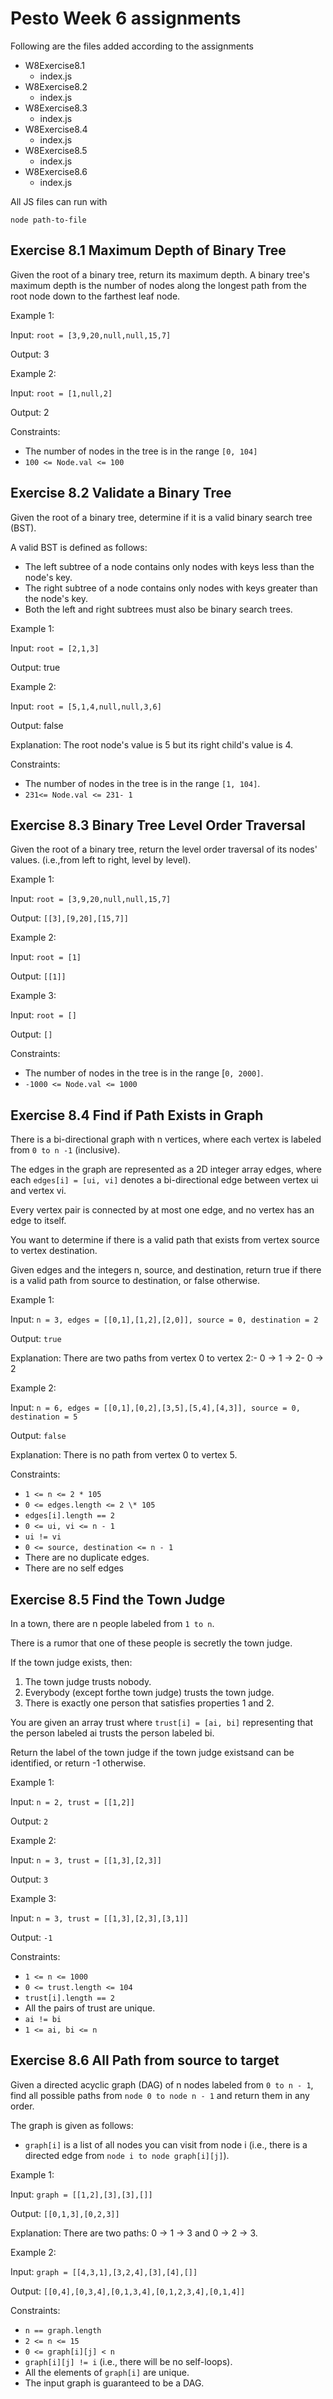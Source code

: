# Pesto Week 6 assignments

Following are the files added according to the assignments

- W8Exercise8.1
  - index.js
- W8Exercise8.2
  - index.js
- W8Exercise8.3
  - index.js
- W8Exercise8.4
  - index.js
- W8Exercise8.5
  - index.js
- W8Exercise8.6
  - index.js

All JS files can run with

```
node path-to-file
```

## Exercise 8.1 Maximum Depth of Binary Tree

Given the root of a binary tree, return its maximum depth.
A binary tree's maximum depth is the number of nodes along the longest path from the root node down to the farthest leaf node.

Example 1:

Input: `root = [3,9,20,null,null,15,7]`

Output: 3

Example 2:

Input: `root = [1,null,2]`

Output: 2

Constraints:

- The number of nodes in the tree is in the range `[0, 104]`
- `100 <= Node.val <= 100`

## Exercise 8.2 Validate a Binary Tree

Given the root of a binary tree, determine if it is a valid binary search tree (BST).

A valid BST is defined as follows:

- The left subtree of a node contains only nodes with keys less than the node's key.
- The right subtree of a node contains only nodes with keys greater than the node's key.
- Both the left and right subtrees must also be binary search trees.

Example 1:

Input: `root = [2,1,3]`

Output: true

Example 2:

Input: `root = [5,1,4,null,null,3,6]`

Output: false

Explanation: The root node's value is 5 but its right child's value is 4.

Constraints:

- The number of nodes in the tree is in the range `[1, 104]`.
- `231<= Node.val <= 231- 1`

## Exercise 8.3 Binary Tree Level Order Traversal

Given the root of a binary tree, return the level order traversal of its nodes' values.
(i.e.,from left to right, level by level).

Example 1:

Input: `root = [3,9,20,null,null,15,7]`

Output: `[[3],[9,20],[15,7]]`

Example 2:

Input: `root = [1]`

Output: `[[1]]`

Example 3:

Input: `root = []`

Output: `[]`

Constraints:

- The number of nodes in the tree is in the range [`0, 2000]`.
- `-1000 <= Node.val <= 1000`

## Exercise 8.4 Find if Path Exists in Graph

There is a bi-directional graph with n vertices, where each vertex is labeled from `0 to n -1` (inclusive).

The edges in the graph are represented as a 2D integer array edges, where each `edges[i] = [ui, vi]` denotes a bi-directional edge between vertex ui and vertex vi.

Every vertex pair is connected by at most one edge, and no vertex has an edge to itself.

You want to determine if there is a valid path that exists from vertex source to vertex destination.

Given edges and the integers n, source, and destination, return true if there is a valid path from source to destination, or false otherwise.

Example 1:

Input: `n = 3, edges = [[0,1],[1,2],[2,0]], source = 0, destination = 2`

Output: `true`

Explanation: There are two paths from vertex 0 to vertex 2:- 0 → 1 → 2- 0 → 2

Example 2:

Input: `n = 6, edges = [[0,1],[0,2],[3,5],[5,4],[4,3]], source = 0, destination = 5`

Output: `false`

Explanation: There is no path from vertex 0 to vertex 5.

Constraints:

- `1 <= n <= 2 * 105`
- `0 <= edges.length <= 2 \* 105`
- `edges[i].length == 2`
- `0 <= ui, vi <= n - 1`
- `ui != vi`
- `0 <= source, destination <= n - 1`
- There are no duplicate edges.
- There are no self edges

## Exercise 8.5 Find the Town Judge

In a town, there are n people labeled from `1 to n`.

There is a rumor that one of these people is secretly the town judge.

If the town judge exists, then:

1. The town judge trusts nobody.
2. Everybody (except forthe town judge) trusts the town judge.
3. There is exactly one person that satisfies properties 1 and 2.

You are given an array trust where `trust[i] = [ai, bi]` representing that the person labeled ai trusts the person labeled bi.

Return the label of the town judge if the town judge existsand can be identified, or return -1 otherwise.

Example 1:

Input: `n = 2, trust = [[1,2]]`

Output: `2`

Example 2:

Input: `n = 3, trust = [[1,3],[2,3]]`

Output: `3`

Example 3:

Input: `n = 3, trust = [[1,3],[2,3],[3,1]]`

Output: `-1`

Constraints:

- `1 <= n <= 1000`
- `0 <= trust.length <= 104`
- `trust[i].length == 2`
- All the pairs of trust are unique.
- `ai != bi`
- `1 <= ai, bi <= n`

## Exercise 8.6 All Path from source to target

Given a directed acyclic graph (DAG) of n nodes labeled from `0 to n - 1`, find all possible paths from `node 0 to node n - 1` and return them in any order.

The graph is given as follows:

- `graph[i]` is a list of all nodes you can visit from node i (i.e., there is a directed edge from `node i to node graph[i][j]`).

Example 1:

Input: `graph = [[1,2],[3],[3],[]]`

Output: `[[0,1,3],[0,2,3]]`

Explanation: There are two paths: 0 -> 1 -> 3 and 0 -> 2 -> 3.

Example 2:

Input: `graph = [[4,3,1],[3,2,4],[3],[4],[]]`

Output: `[[0,4],[0,3,4],[0,1,3,4],[0,1,2,3,4],[0,1,4]]`

Constraints:

- `n == graph.length`
- `2 <= n <= 15`
- `0 <= graph[i][j] < n`
- `graph[i][j] != i` (i.e., there will be no self-loops).
- All the elements of `graph[i]` are unique.
- The input graph is guaranteed to be a DAG.

